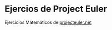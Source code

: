 Ejercios de Project Euler
=========================

Ejercicios Matemáticos de [projecteuler.net](https://projecteuler.net)
